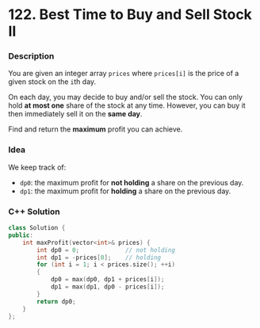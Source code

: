 # 122. Best Time to Buy and Sell Stock II

### Description

You are given an integer array `prices` where `prices[i]` is the price of a given stock on the `i`th day.

On each day, you may decide to buy and/or sell the stock. You can only hold **at most one** share of the stock at any time. However, you can buy it then immediately sell it on the **same day**.

Find and return the **maximum** profit you can achieve.

### Idea

We keep track of:
- `dp0`: the maximum profit for **not holding** a share on the previous day.
- `dp1`: the maximum profit for **holding** a share on the previous day.

### C++ Solution

```cpp
class Solution {
public:
    int maxProfit(vector<int>& prices) {
        int dp0 = 0;             // not holding
        int dp1 = -prices[0];    // holding
        for (int i = 1; i < prices.size(); ++i)
        {
            dp0 = max(dp0, dp1 + prices[i]);
            dp1 = max(dp1, dp0 - prices[i]);
        }
        return dp0;
    }
};
```
